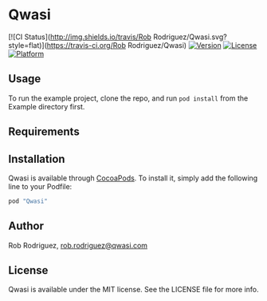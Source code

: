 # Qwasi

[![CI Status](http://img.shields.io/travis/Rob Rodriguez/Qwasi.svg?style=flat)](https://travis-ci.org/Rob Rodriguez/Qwasi)
[![Version](https://img.shields.io/cocoapods/v/Qwasi.svg?style=flat)](http://cocoapods.org/pods/Qwasi)
[![License](https://img.shields.io/cocoapods/l/Qwasi.svg?style=flat)](http://cocoapods.org/pods/Qwasi)
[![Platform](https://img.shields.io/cocoapods/p/Qwasi.svg?style=flat)](http://cocoapods.org/pods/Qwasi)

## Usage

To run the example project, clone the repo, and run `pod install` from the Example directory first.

## Requirements

## Installation

Qwasi is available through [CocoaPods](http://cocoapods.org). To install
it, simply add the following line to your Podfile:

```ruby
pod "Qwasi"
```

## Author

Rob Rodriguez, rob.rodriguez@qwasi.com

## License

Qwasi is available under the MIT license. See the LICENSE file for more info.
